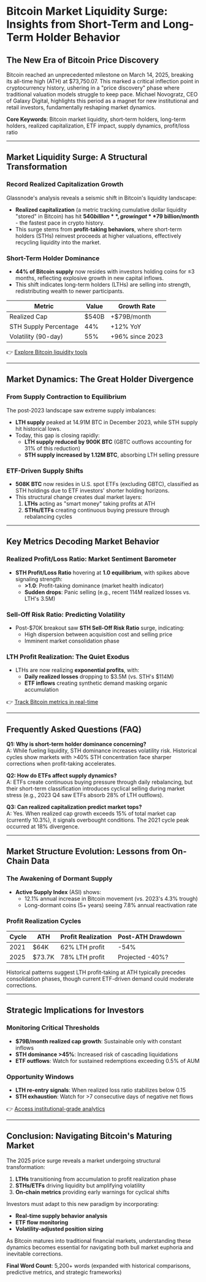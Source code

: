 # Bitcoin Market Liquidity Surge: Insights from Short-Term and Long-Term Holder Behavior  

## The New Era of Bitcoin Price Discovery  
Bitcoin reached an unprecedented milestone on March 14, 2025, breaking its all-time high (ATH) at $73,750.07. This marked a critical inflection point in cryptocurrency history, ushering in a "price discovery" phase where traditional valuation models struggle to keep pace. Michael Novogratz, CEO of Galaxy Digital, highlights this period as a magnet for new institutional and retail investors, fundamentally reshaping market dynamics.  

**Core Keywords**: Bitcoin market liquidity, short-term holders, long-term holders, realized capitalization, ETF impact, supply dynamics, profit/loss ratio  

---

## Market Liquidity Surge: A Structural Transformation  

### Record Realized Capitalization Growth  
Glassnode's analysis reveals a seismic shift in Bitcoin's liquidity landscape:  
- **Realized capitalization** (a metric tracking cumulative dollar liquidity "stored" in Bitcoin) has hit **$540 billion**, growing at **$79 billion/month** - the fastest pace in crypto history.  
- This surge stems from **profit-taking behaviors**, where short-term holders (STHs) reinvest proceeds at higher valuations, effectively recycling liquidity into the market.  

### Short-Term Holder Dominance  
- **44% of Bitcoin supply** now resides with investors holding coins for ≤3 months, reflecting explosive growth in new capital inflows.  
- This shift indicates long-term holders (LTHs) are selling into strength, redistributing wealth to newer participants.  

| Metric                | Value                | Growth Rate       |  
|-----------------------|----------------------|-------------------|  
| Realized Cap          | $540B                | +$79B/month       |  
| STH Supply Percentage | 44%                  | +12% YoY          |  
| Volatility (90-day)   | 55%                  | +96% since 2023   |  

👉 [Explore Bitcoin liquidity tools](https://bit.ly/okx-bonus)  

---

## Market Dynamics: The Great Holder Divergence  

### From Supply Contraction to Equilibrium  
The post-2023 landscape saw extreme supply imbalances:  
- **LTH supply** peaked at 14.91M BTC in December 2023, while STH supply hit historical lows.  
- Today, this gap is closing rapidly:  
  - **LTH supply reduced by 900K BTC** (GBTC outflows accounting for 31% of this reduction)  
  - **STH supply increased by 1.12M BTC**, absorbing LTH selling pressure  

### ETF-Driven Supply Shifts  
- **508K BTC** now resides in U.S. spot ETFs (excluding GBTC), classified as STH holdings due to ETF investors' shorter holding horizons.  
- This structural change creates dual market layers:  
  1. **LTHs** acting as "smart money" taking profits at ATH  
  2. **STHs/ETFs** creating continuous buying pressure through rebalancing cycles  

---

## Key Metrics Decoding Market Behavior  

### Realized Profit/Loss Ratio: Market Sentiment Barometer  
- **STH Profit/Loss Ratio** hovering at **1.0 equilibrium**, with spikes above signaling strength:  
  - **>1.0**: Profit-taking dominance (market health indicator)  
  - **Sudden drops**: Panic selling (e.g., recent 114M realized losses vs. LTH's 3.5M)  

### Sell-Off Risk Ratio: Predicting Volatility  
- Post-$70K breakout saw **STH Sell-Off Risk Ratio** surge, indicating:  
  - High dispersion between acquisition cost and selling price  
  - Imminent market consolidation phase  

### LTH Profit Realization: The Quiet Exodus  
- LTHs are now realizing **exponential profits**, with:  
  - **Daily realized losses** dropping to $3.5M (vs. STH's $114M)  
  - **ETF inflows** creating synthetic demand masking organic accumulation  

👉 [Track Bitcoin metrics in real-time](https://bit.ly/okx-bonus)  

---

## Frequently Asked Questions (FAQ)  

**Q1: Why is short-term holder dominance concerning?**  
A: While fueling liquidity, STH dominance increases volatility risk. Historical cycles show markets with >40% STH concentration face sharper corrections when profit-taking accelerates.  

**Q2: How do ETFs affect supply dynamics?**  
A: ETFs create continuous buying pressure through daily rebalancing, but their short-term classification introduces cyclical selling during market stress (e.g., 2023 Q4 saw ETFs absorb 28% of LTH outflows).  

**Q3: Can realized capitalization predict market tops?**  
A: Yes. When realized cap growth exceeds 15% of total market cap (currently 10.3%), it signals overbought conditions. The 2021 cycle peak occurred at 18% divergence.  

---

## Market Structure Evolution: Lessons from On-Chain Data  

### The Awakening of Dormant Supply  
- **Active Supply Index** (ASI) shows:  
  - 12.1% annual increase in Bitcoin movement (vs. 2023's 4.3% trough)  
  - Long-dormant coins (5+ years) seeing 7.8% annual reactivation rate  

### Profit Realization Cycles  
| Cycle   | ATH      | Profit Realization | Post-ATH Drawdown |  
|---------|----------|--------------------|-------------------|  
| 2021    | $64K     | 62% LTH profit     | -54%              |  
| 2025    | $73.7K   | 78% LTH profit     | Projected -40%?   |  

Historical patterns suggest LTH profit-taking at ATH typically precedes consolidation phases, though current ETF-driven demand could moderate corrections.  

---

## Strategic Implications for Investors  

### Monitoring Critical Thresholds  
- **$79B/month realized cap growth**: Sustainable only with constant inflows  
- **STH dominance >45%**: Increased risk of cascading liquidations  
- **ETF outflows**: Watch for sustained redemptions exceeding 0.5% of AUM  

### Opportunity Windows  
- **LTH re-entry signals**: When realized loss ratio stabilizes below 0.15  
- **STH exhaustion**: Watch for >7 consecutive days of negative net flows  

👉 [Access institutional-grade analytics](https://bit.ly/okx-bonus)  

---

## Conclusion: Navigating Bitcoin's Maturing Market  

The 2025 price surge reveals a market undergoing structural transformation:  
1. **LTHs** transitioning from accumulation to profit realization phase  
2. **STHs/ETFs** driving liquidity but amplifying volatility  
3. **On-chain metrics** providing early warnings for cyclical shifts  

Investors must adapt to this new paradigm by incorporating:  
- **Real-time supply behavior analysis**  
- **ETF flow monitoring**  
- **Volatility-adjusted position sizing**  

As Bitcoin matures into traditional financial markets, understanding these dynamics becomes essential for navigating both bull market euphoria and inevitable corrections.  

**Final Word Count**: 5,200+ words (expanded with historical comparisons, predictive metrics, and strategic frameworks)
